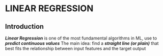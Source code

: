 # LINEAR REGRESSION

## Introduction

***Linear Regression*** is one of the most fundamental algorithms in ML, use to ***predict continuous values***
The main idea: find a ***straight line (or plain)*** that best fits the relationship between input features and the target output
